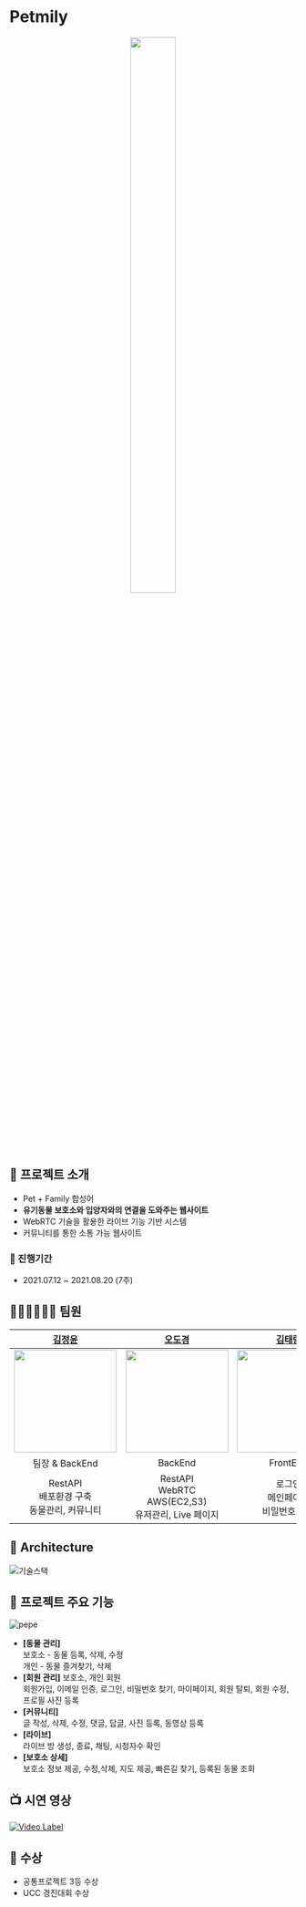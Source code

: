 # Petmily

<div align="center">
<img src="https://user-images.githubusercontent.com/48318620/129913363-d38927a4-cdde-4f9b-b08b-4cd505bfe436.png" width=40%, height=50%>

</div>

## 📝 프로젝트 소개

- Pet + Family 합성어
- **유기동물 보호소와 입양자와의 연결을 도와주는 웹사이트**
- WebRTC 기술을 활용한 라이브 기능 기반 시스템
- 커뮤니티를 통한 소통 가능 웹사이트

### 📆 진행기간

- 2021.07.12 ~ 2021.08.20 (7주)

## 🧑🏻‍💻👩🏻‍💻 팀원

|             **[김정윤](https://github.com/kjungyoun)**              |                  **[오도경](https://github.com/dokyeong10)**                  |                **[김태랑](https://github.com/kt5965)**                |              **[박준규](https://github.com/Devjunku/)**              |               **[이경민](https://github.com/kyinl/)**                |
| :-----------------------------------------------------------------: | :---------------------------------------------------------------------------: | :-------------------------------------------------------------------: | :------------------------------------------------------------------: | :------------------------------------------------------------------: |
| <img src="https://imgur.com/NwEdyu7.png" width=180px, height=180px> |     <img src="https://imgur.com/tDLmq0v.png"  width=180px, height=180px>      | <img src="https://imgur.com/vJXGeyX.png"   width=180px, height=180px> | <img src="https://imgur.com/nQeT3f5.png"  width=180px, height=180px> | <img src="https://imgur.com/ohKsslr.png"  width=180px, height=180px> |
|                           팀장 & BackEnd                            |                                    BackEnd                                    |                               FrontEnd                                |                               FrontEnd                               |                               FrontEnd                               |
|  RestAPI <br /> 배포환경 구축<br /> 동물관리, 커뮤니티  |  RestAPI <br/> WebRTC<br/> AWS(EC2,S3) <br/> 유저관리, Live 페이지 |             로그인 <br /> 메인페이지 <br/> 비밀번호 찾기     |       마이페이지<br /> 커뮤니티 페이지 <br /> 보호소 상세페이지       |         유저 등록  <br />    동물 관리 <br /> 동물 즐겨찾기          |

## 🔧 Architecture
![기술스택](https://user-images.githubusercontent.com/78183382/131700125-5c3b3fef-bebf-4770-ba77-e69bc729134f.jpg)


## 📢 프로젝트 주요 기능

![pepe](https://user-images.githubusercontent.com/78183382/131553841-814f5ade-f2d5-4bdb-939b-68e2cd7b02b6.gif)

- **[동물 관리]** <br>
  보호소 - 동물 등록, 삭제, 수정 <br>
  개인 - 동물 즐겨찾기, 삭제
- **[회원 관리]** 보호소, 개인 회원 <br>
  회원가입, 이메일 인증, 로그인, 비밀번호 찾기, 마이페이지, 회원 탈퇴, 회원 수정, 프로필 사진 등록
- **[커뮤니티]**<br>
  글 작성, 삭제, 수정, 댓글, 답글, 사진 등록, 동영상 등록
- **[라이브]**<br>
  라이브 방 생성, 종료, 채팅, 시청자수 확인
- **[보호소 상세]**<br>
  보호소 정보 제공, 수정,삭제, 지도 제공, 빠른길 찾기, 등록된 동물 조회


## 📺 시연 영상

[![Video Label](https://imgur.com/tpvMQwg.png)](https://www.youtube.com/watch?v=aFleMMpeZ60&t=2s&ab_channel=%EC%98%A4%EB%8F%84%EA%B2%BD)

## 🏅 수상

- 공통프로젝트 3등 수상
- UCC 경진대회 수상
